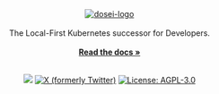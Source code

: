 <div align="center">
  <a href="https://github.com/doseidotio">
    <img alt="dosei-logo" src="https://github.com/doseidotio/dosei/blob/main/.github/assets/logo-white.svg#gh-light-mode-only">
  </a><br/><br/>
  The Local-First Kubernetes successor for Developers.<br/><br />
  <a href="https://dosei.io/docs"><strong>Read the docs »</strong></a><br/><br />

[![](https://img.shields.io/discord/1144175748559683615?logo=discord&logoColor=7289DA&label=Discord)](https://discord.com/invite/BP5aUkhcAh)
[![X (formerly Twitter)](https://img.shields.io/twitter/follow/doseidotio?style=flat&logo=x)](https://x.com/doseidotio)
[![License: AGPL-3.0](https://img.shields.io/badge/license-AGPL--3.0-white)](https://www.gnu.org/licenses/agpl-3.0.en.html#license-text)
</div>

